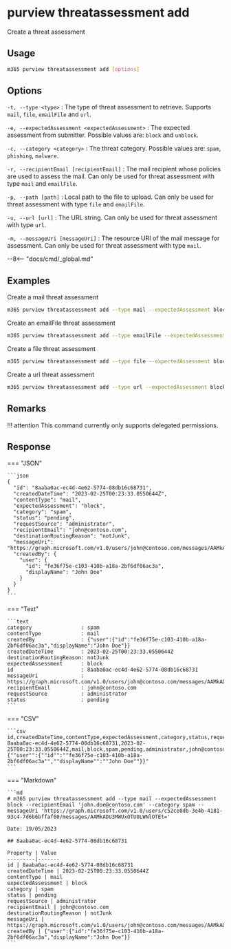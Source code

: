 # purview threatassessment add

Create a threat assessment

## Usage

```sh
m365 purview threatassessment add [options]
```

## Options

`-t, --type <type>`
: The type of threat assessment to retrieve. Supports `mail`, `file`, `emailFile` and `url`.

`-e, --expectedAssessment <expectedAssessment>`
: The expected assessment from submitter. Possible values are: `block` and `unblock`.

`-c, --category <category>`
: The threat category. Possible values are: `spam`, `phishing`, `malware`.

`-r, --recipientEmail [recipientEmail]`
: The mail recipient whose policies are used to assess the mail. Can only be used for threat assessment with type `mail` and `emailFile`.

`-p, --path [path]`
: Local path to the file to upload. Can only be used for threat assessment with type `file` and `emailFile`.

`-u, --url [url]`
: The URL string. Can only be used for threat assessment with type `url`.

`-m, --messageUri [messageUri]`
: The resource URI of the mail message for assessment. Can only be used for threat assessment with type `mail`.

--8<-- "docs/cmd/_global.md"

## Examples

Create a mail threat assessment

```sh
m365 purview threatassessment add --type mail --expectedAssessment block --recipientEmail 'john.doe@contoso.com' --category spam --messageUri 'https://graph.microsoft.com/v1.0/users/c52ce8db-3e4b-4181-93c4-7d6b6bffaf60/messages/AAMkADU3MWUxOTU0LWNlOTEt='
```

Create an emailFile threat assessment

```sh
m365 purview threatassessment add --type emailFile --expectedAssessment block --category malware --recipientEmail 'john.doe@contoso.com' --path 'C:\Path\To\File.txt'
```

Create a file threat assessment

```sh
m365 purview threatassessment add --type file --expectedAssessment block --category malware --fileName 'test.txt' --path 'C:\Path\To\File.txt'
```

Create a url threat assessment

```sh
m365 purview threatassessment add --type url --expectedAssessment block --category phishing --url 'http://contoso.com'
```

## Remarks

!!! attention
    This command currently only supports delegated permissions.

## Response

=== "JSON"

    ```json
    {
      "id": "8aaba0ac-ec4d-4e62-5774-08db16c68731",
      "createdDateTime": "2023-02-25T00:23:33.0550644Z",
      "contentType": "mail",
      "expectedAssessment": "block",
      "category": "spam",
      "status": "pending",
      "requestSource": "administrator",
      "recipientEmail": "john@contoso.com",
      "destinationRoutingReason": "notJunk",
      "messageUri": "https://graph.microsoft.com/v1.0/users/john@contoso.com/messages/AAMkADgzN2Q1NThiLTI0NjYtNGIxYS05MDdjLTg1OWQxNzgwZGM2ZgBGAAAAAAC6jQfUzacTSIHqMw2yacnUBwBiOC8xvYmdT6G2E_hLMK5kAAAAAAEMAABiOC8xvYmdT6G2E_hLMK5kAALHNaMuAAA=",
      "createdBy": {
        "user": {
          "id": "fe36f75e-c103-410b-a18a-2bf6df06ac3a",
          "displayName": "John Doe"
        }
      }
    }
    ```

=== "Text"

    ```text
    category                : spam
    contentType             : mail
    createdBy               : {"user":{"id":"fe36f75e-c103-410b-a18a-2bf6df06ac3a","displayName":"John Doe"}}
    createdDateTime         : 2023-02-25T00:23:33.0550644Z
    destinationRoutingReason: notJunk
    expectedAssessment      : block
    id                      : 8aaba0ac-ec4d-4e62-5774-08db16c68731
    messageUri              : https://graph.microsoft.com/v1.0/users/john@contoso.com/messages/AAMkADgzN2Q1NThiLTI0NjYtNGIxYS05MDdjLTg1OWQxNzgwZGM2ZgBGAAAAAAC6jQfUzacTSIHqMw2yacnUBwBiOC8xvYmdT6G2E_hLMK5kAAAAAAEMAABiOC8xvYmdT6G2E_hLMK5kAALHNaMuAAA=
    recipientEmail          : john@contoso.com
    requestSource           : administrator
    status                  : pending
    ```

=== "CSV"

    ```csv
    id,createdDateTime,contentType,expectedAssessment,category,status,requestSource,recipientEmail,destinationRoutingReason,messageUri,createdBy
    8aaba0ac-ec4d-4e62-5774-08db16c68731,2023-02-25T00:23:33.0550644Z,mail,block,spam,pending,administrator,john@contoso.com,notJunk,https://graph.microsoft.com/v1.0/users/john@contoso.com/messages/AAMkADgzN2Q1NThiLTI0NjYtNGIxYS05MDdjLTg1OWQxNzgwZGM2ZgBGAAAAAAC6jQfUzacTSIHqMw2yacnUBwBiOC8xvYmdT6G2E_hLMK5kAAAAAAEMAABiOC8xvYmdT6G2E_hLMK5kAALHNaMuAAA=,"{""user"":{""id"":""fe36f75e-c103-410b-a18a-2bf6df06ac3a"",""displayName"":""John Doe""}}"
    ```

=== "Markdown"

    ```md
    # m365 purview threatassessment add --type mail --expectedAssessment block --recipientEmail 'john.doe@contoso.com' --category spam --messageUri 'https://graph.microsoft.com/v1.0/users/c52ce8db-3e4b-4181-93c4-7d6b6bffaf60/messages/AAMkADU3MWUxOTU0LWNlOTEt='

    Date: 19/05/2023

    ## 8aaba0ac-ec4d-4e62-5774-08db16c68731

    Property | Value
    ---------|-------
    id | 8aaba0ac-ec4d-4e62-5774-08db16c68731
    createdDateTime | 2023-02-25T00:23:33.0550644Z
    contentType | mail
    expectedAssessment | block
    category | spam
    status | pending
    requestSource | administrator
    recipientEmail | john@contoso.com
    destinationRoutingReason | notJunk
    messageUri | https://graph.microsoft.com/v1.0/users/john@contoso.com/messages/AAMkADgzN2Q1NThiLTI0NjYtNGIxYS05MDdjLTg1OWQxNzgwZGM2ZgBGAAAAAAC6jQfUzacTSIHqMw2yacnUBwBiOC8xvYmdT6G2E\_hLMK5kAAAAAAEMAABiOC8xvYmdT6G2E\_hLMK5kAALHNaMuAAA=
    createdBy | {"user":{"id":"fe36f75e-c103-410b-a18a-2bf6df06ac3a","displayName":"John Doe"}}
    ```
